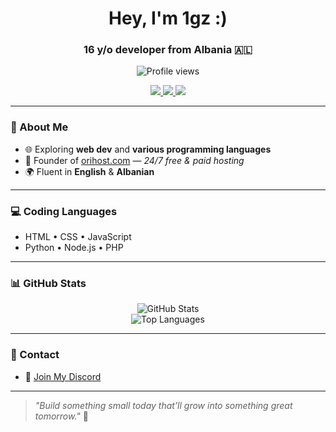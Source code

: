 <h1 align="center">Hey, I'm 1gz :)</h1>
<h3 align="center">16 y/o developer from Albania 🇦🇱</h3>

<p align="center">
  <img src="https://komarev.com/ghpvc/?username=1gzz&label=Profile%20views&color=0e75b6&style=flat" alt="Profile views" />
</p>

<p align="center">
  <a href="https://github.com/1gzz">
    <img src="https://img.shields.io/badge/GitHub-1gz-black?style=for-the-badge&logo=github" />
  </a>
  <a href="https://orihost.com">
    <img src="https://img.shields.io/badge/OriHost-Web_Hosting-blue?style=for-the-badge&logo=vercel" />
  </a>
  <a href="https://discord.gg/NbaeDx8kDN">
    <img src="https://img.shields.io/discord/your-server-id?label=Join%20Discord&logo=discord&style=for-the-badge&color=5865F2" />
  </a>
</p>

---

### 🧠 About Me

- 🌐 Exploring **web dev** and **various programming languages**
- 🚀 Founder of [orihost.com](https://orihost.com) — *24/7 free & paid hosting*
- 🌍 Fluent in **English** & **Albanian**

---

### 💻 Coding Languages

- HTML • CSS • JavaScript  
- Python • Node.js • PHP

---

### 📊 GitHub Stats

<p align="center">
  <picture>
    <source 
      srcset="https://github-readme-stats.vercel.app/api?username=1gzz&show_icons=true&hide_title=true&theme=default" 
      media="(prefers-color-scheme: light)" />
    <img src="https://github-readme-stats.vercel.app/api?username=1gzz&show_icons=true&hide_title=true&theme=tokyonight" alt="GitHub Stats" />
  </picture>
  <br/>
  <picture>
    <source 
      srcset="https://github-readme-stats.vercel.app/api/top-langs?username=1gzz&layout=compact&theme=default" 
      media="(prefers-color-scheme: light)" />
    <img src="https://github-readme-stats.vercel.app/api/top-langs?username=1gzz&layout=compact&theme=tokyonight" alt="Top Languages" />
  </picture>
</p>

---

### 🔗 Contact

- 💬 [Join My Discord](https://discord.gg/NbaeDx8kDN)

---

> _"Build something small today that’ll grow into something great tomorrow."_ 🚀
